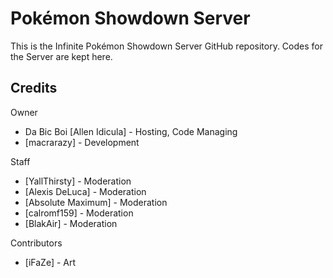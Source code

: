 Pokémon Showdown Server
========================================================================

This is the Infinite Pokémon Showdown Server GitHub repository. Codes for the Server are kept here.

Credits
------------------------------------------------------------------------

Owner

- Da Bic Boi [Allen Idicula] - Hosting, Code Managing
- [macrarazy] - Development

Staff

- [YallThirsty] - Moderation
- [Alexis DeLuca] - Moderation
- [Absolute Maximum] - Moderation
- [calromf159] - Moderation
- [BlakAir] - Moderation

Contributors

- [iFaZe] - Art
